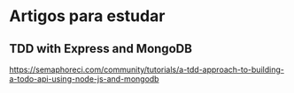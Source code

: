 # Artigos para estudar

## TDD with Express and MongoDB
https://semaphoreci.com/community/tutorials/a-tdd-approach-to-building-a-todo-api-using-node-js-and-mongodb